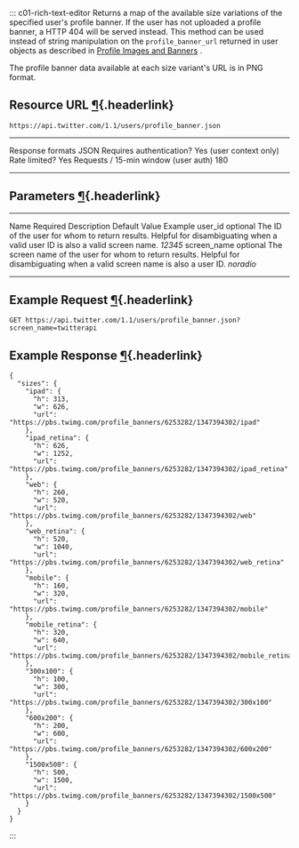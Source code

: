 <div>

::: c01-rich-text-editor
Returns a map of the available size variations of the specified user\'s
profile banner. If the user has not uploaded a profile banner, a HTTP
404 will be served instead. This method can be used instead of string
manipulation on the ` profile_banner_url ` returned in user objects as
described in [Profile Images and
Banners](/en/docs/accounts-and-users/user-profile-images-and-banners) .

The profile banner data available at each size variant\'s URL is in PNG
format.

## Resource URL [¶](#resource-url){.headerlink}

` https://api.twitter.com/1.1/users/profile_banner.json `

  -------------------------------------- -------------------------
  Response formats                       JSON
  Requires authentication?               Yes (user context only)
  Rate limited?                          Yes
  Requests / 15-min window (user auth)   180
  -------------------------------------- -------------------------

## Parameters [¶](#parameters){.headerlink}

  ------------- ---------- -------------------------------------------------------------------------------------------------------------------------------- --------------- -----------
  Name          Required   Description                                                                                                                      Default Value   Example
  user_id       optional   The ID of the user for whom to return results. Helpful for disambiguating when a valid user ID is also a valid screen name.                      *12345*
  screen_name   optional   The screen name of the user for whom to return results. Helpful for disambiguating when a valid screen name is also a user ID.                   *noradio*
  ------------- ---------- -------------------------------------------------------------------------------------------------------------------------------- --------------- -----------

## Example Request [¶](#example-request){.headerlink}

` GET https://api.twitter.com/1.1/users/profile_banner.json?screen_name=twitterapi `

## Example Response [¶](#example-response){.headerlink}

    {
      "sizes": {
        "ipad": {
          "h": 313,
          "w": 626,
          "url": "https://pbs.twimg.com/profile_banners/6253282/1347394302/ipad"
        },
        "ipad_retina": {
          "h": 626,
          "w": 1252,
          "url": "https://pbs.twimg.com/profile_banners/6253282/1347394302/ipad_retina"
        },
        "web": {
          "h": 260,
          "w": 520,
          "url": "https://pbs.twimg.com/profile_banners/6253282/1347394302/web"
        },
        "web_retina": {
          "h": 520,
          "w": 1040,
          "url": "https://pbs.twimg.com/profile_banners/6253282/1347394302/web_retina"
        },
        "mobile": {
          "h": 160,
          "w": 320,
          "url": "https://pbs.twimg.com/profile_banners/6253282/1347394302/mobile"
        },
        "mobile_retina": {
          "h": 320,
          "w": 640,
          "url": "https://pbs.twimg.com/profile_banners/6253282/1347394302/mobile_retina"
        },
        "300x100": {
          "h": 100,
          "w": 300,
          "url": "https://pbs.twimg.com/profile_banners/6253282/1347394302/300x100"
        },
        "600x200": {
          "h": 200,
          "w": 600,
          "url": "https://pbs.twimg.com/profile_banners/6253282/1347394302/600x200"
        },
        "1500x500": {
          "h": 500,
          "w": 1500,
          "url": "https://pbs.twimg.com/profile_banners/6253282/1347394302/1500x500"
        }
      }
    }
:::

</div>
